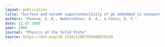 ```yaml
---
layout: publication
title: "Surface and volume superconductivity of pb embedded in nanopores."
authors: "Panova, G. K., Naberezhnov, A. A., & Fokin, A. V."
date: 12.07.2008
year: 2008
journal: "Physics of the Solid State"
source: https://doi.org/10.1134/S1063783408070299
---
```

